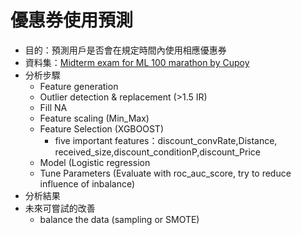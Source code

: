 # 優惠券使用預測
* 目的：預測用戶是否會在規定時間內使用相應優惠券
* 資料集：[Midterm exam for ML 100 marathon by Cupoy](https://www.kaggle.com/c/ml100marathon-02-01/data)
* 分析步驟
  * Feature generation  
  * Outlier detection & replacement (>1.5 IR) 
  * Fill NA  
  * Feature scaling   (Min_Max)
  * Feature Selection (XGBOOST)
    * five important features：discount_convRate,Distance, received_size,discount_conditionP,discount_Price
  * Model (Logistic regression 
   * Tune Parameters (Evaluate with roc_auc_score, try to reduce influence of inbalance)
* 分析結果  
* 未來可嘗試的改善  
  * balance the data  (sampling or SMOTE)
